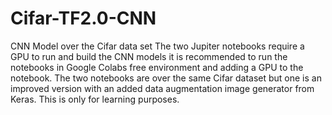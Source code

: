 # Cifar-TF2.0-CNN
CNN Model over the Cifar data set
The two Jupiter notebooks require a GPU to run and build the CNN models it is recommended to run the notebooks in Google Colabs free environment and adding a GPU to the notebook. 
The two notebooks are over the same Cifar dataset but one is an improved version with an added data augmentation image generator from Keras.
This is only for learning purposes. 
